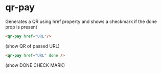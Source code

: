 # qr-pay
Generates a QR using href property and shows a checkmark if the done prop is present

```html
<qr-pay href="URL"/>
```
(show QR of passed URL)

```html
<qr-pay href="URL" done />
```
(show DONE CHECK MARK)
